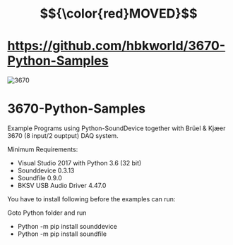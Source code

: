 # $${\color{red}MOVED}$$
# https://github.com/hbkworld/3670-Python-Samples

![3670](https://user-images.githubusercontent.com/5601352/66123644-d5921100-e5e2-11e9-93d2-9f7a0473cba5.JPG)

# 3670-Python-Samples

Example Programs using Python-SoundDevice together with Brüel & Kjæer 3670 (8 input/2 ouptput) DAQ system.

Minimum Requirements:
- Visual Studio 2017 with Python 3.6 (32 bit)
- Sounddevice 0.3.13
- Soundfile 0.9.0
- BKSV USB Audio Driver 4.47.0

You have to install following before the examples can run:

Goto Python folder and run
-	Python -m pip install sounddevice
-	Python -m pip install soundfile

